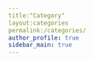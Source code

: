 ```yaml
---
title:"Category"
layout:categories
permalink:/categories/
author_profile: true
sidebar_main: true
---
```


